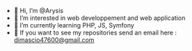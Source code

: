 - 👋 Hi, I’m @Arysis
- 👀 I’m interested in web developpement and web application
- 🌱 I’m currently learning PHP, JS, Symfony
- 📧 If you want to see my repositories send an email here : dimascio47600@gmail.com

<!---
Arysis/Arysis is a ✨ special ✨ repository because its `README.md` (this file) appears on your GitHub profile.
You can click the Preview link to take a look at your changes.
--->
